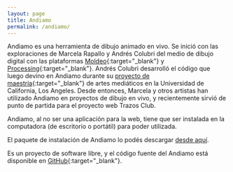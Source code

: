 ```yaml
---
layout: page
title: Andiamo
permalink: /andiamo/
---
```


Andiamo es una herramienta de dibujo animado en vivo. Se inició con las exploraciones de 
Marcela Rapallo y Andrés Colubri del medio de dibujo digital con las plataformas 
[Moldeo](http://moldeo.org/){:target="_blank"} y [Processing](https://processing.org/){:target="_blank"}. 
Andrés Colubri desarrolló el código que luego devino en Andiamo durante su 
[proyecto de maestría](http://andrescolubri.net/projects/latent){:target="_blank"} de artes mediáticos en la Universidad de California, Los Angeles. Desde 
entonces, Marcela y otros artistas han utilizado Andiamo en proyectos de dibujo en vivo, y 
recientemente sirvió de punto de partida para el proyecto web Trazos Club.

Andiamo, al no ser una aplicación para la web, tiene que ser instalada en la computadora 
(de escritorio o portátil) para poder utilizada. 

El paquete de instalación de Andiamo lo podés descargar [desde aquí](https://github.com/andiamo/andiamo/releases/download/v08/ANDIAMO-COMPARTIBLE-V08-2017.rar).

Es un proyecto de software libre, y el código fuente del Andiamo está disponible en 
[GitHub](https://github.com/andiamo/andiamo){:target="_blank"}. 



